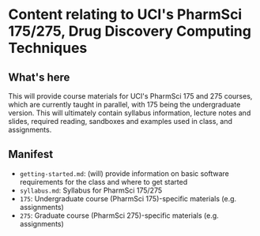 # Content relating to UCI's PharmSci 175/275, Drug Discovery Computing Techniques

## What's here
This will provide course materials for UCI's PharmSci 175 and 275 courses, which are currently taught in parallel, with 175 being the undergraduate version.
This will ultimately contain syllabus information, lecture notes and slides, required reading, sandboxes and examples used in class, and assignments.

## Manifest
- `getting-started.md`: (will) provide information on basic software requirements for the class and where to get started
- `syllabus.md`: Syllabus for PharmSci 175/275
- `175`: Undergraduate course (PharmSci 175)-specific materials (e.g. assignments)
- `275`: Graduate course (PharmSci 275)-specific materials (e.g. assignments)
